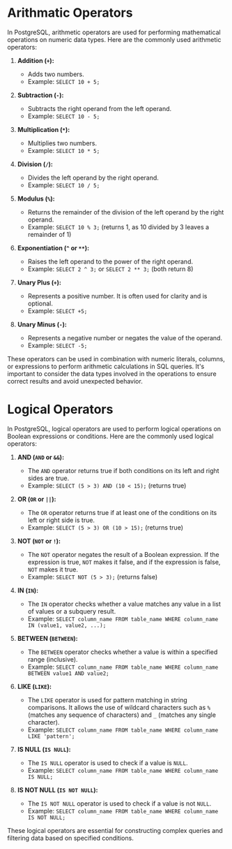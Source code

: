 # Arithmatic Operators
In PostgreSQL, arithmetic operators are used for performing mathematical operations on numeric data types. Here are the commonly used arithmetic operators:

1. **Addition (`+`):**
   - Adds two numbers.
   - Example: `SELECT 10 + 5;`

2. **Subtraction (`-`):**
   - Subtracts the right operand from the left operand.
   - Example: `SELECT 10 - 5;`

3. **Multiplication (`*`):**
   - Multiplies two numbers.
   - Example: `SELECT 10 * 5;`

4. **Division (`/`):**
   - Divides the left operand by the right operand.
   - Example: `SELECT 10 / 5;`

5. **Modulus (`%`):**
   - Returns the remainder of the division of the left operand by the right operand.
   - Example: `SELECT 10 % 3;` (returns 1, as 10 divided by 3 leaves a remainder of 1)

6. **Exponentiation (`^` or `**`):**
   - Raises the left operand to the power of the right operand.
   - Example: `SELECT 2 ^ 3;` or `SELECT 2 ** 3;` (both return 8)

7. **Unary Plus (`+`):**
   - Represents a positive number. It is often used for clarity and is optional.
   - Example: `SELECT +5;`

8. **Unary Minus (`-`):**
   - Represents a negative number or negates the value of the operand.
   - Example: `SELECT -5;`

These operators can be used in combination with numeric literals, columns, or expressions to perform arithmetic calculations in SQL queries. It's important to consider the data types involved in the operations to ensure correct results and avoid unexpected behavior.


# Logical Operators
In PostgreSQL, logical operators are used to perform logical operations on Boolean expressions or conditions. Here are the commonly used logical operators:

1. **AND (`AND` or `&&`):**
   - The `AND` operator returns true if both conditions on its left and right sides are true.
   - Example: `SELECT (5 > 3) AND (10 < 15);` (returns true)

2. **OR (`OR` or `||`):**
   - The `OR` operator returns true if at least one of the conditions on its left or right side is true.
   - Example: `SELECT (5 > 3) OR (10 > 15);` (returns true)

3. **NOT (`NOT` or `!`):**
   - The `NOT` operator negates the result of a Boolean expression. If the expression is true, `NOT` makes it false, and if the expression is false, `NOT` makes it true.
   - Example: `SELECT NOT (5 > 3);` (returns false)

4. **IN (`IN`):**
   - The `IN` operator checks whether a value matches any value in a list of values or a subquery result.
   - Example: `SELECT column_name FROM table_name WHERE column_name IN (value1, value2, ...);`

5. **BETWEEN (`BETWEEN`):**
   - The `BETWEEN` operator checks whether a value is within a specified range (inclusive).
   - Example: `SELECT column_name FROM table_name WHERE column_name BETWEEN value1 AND value2;`

6. **LIKE (`LIKE`):**
   - The `LIKE` operator is used for pattern matching in string comparisons. It allows the use of wildcard characters such as `%` (matches any sequence of characters) and `_` (matches any single character).
   - Example: `SELECT column_name FROM table_name WHERE column_name LIKE 'pattern';`

7. **IS NULL (`IS NULL`):**
   - The `IS NULL` operator is used to check if a value is `NULL`.
   - Example: `SELECT column_name FROM table_name WHERE column_name IS NULL;`

8. **IS NOT NULL (`IS NOT NULL`):**
   - The `IS NOT NULL` operator is used to check if a value is not `NULL`.
   - Example: `SELECT column_name FROM table_name WHERE column_name IS NOT NULL;`

These logical operators are essential for constructing complex queries and filtering data based on specified conditions.

